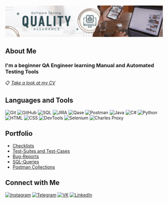 ![Header](https://github.com/Diana-2604/diana-2604/blob/main/assets/banner.gif)

## About Me

### I'm a beginner QA Engineer learning Manual and Automated Testing Tools

📋 [*Take a look at my CV*](https://drive.google.com/file/d/1_O9dkiKAa65IrT0WDctA_1sb7qQridgd/view?usp=sharing)

## Languages and Tools

![Git](https://img.shields.io/badge/-Git-161B22?style=for-the-badge&logo=git)
![GitHub](https://img.shields.io/badge/-GitHub-161B22?style=for-the-badge&logo=github)
![SQL](https://img.shields.io/badge/-SQL-161B22?style=for-the-badge&logo=mysql)
![JIRA](https://img.shields.io/badge/-Jira-161B22?style=for-the-badge&logo=jirasoftware&logoColor=2480F7)
![Qase](https://img.shields.io/badge/-Qase-161B22?style=for-the-badge&logo=quora&logoColor=483E9B)
![Postman](https://img.shields.io/badge/-Postman-161B22?style=for-the-badge&logo=postman)
![Java](https://img.shields.io/badge/-Java-161B22?style=for-the-badge&logo=oracle&logoColor=E60303)
![C#](https://img.shields.io/badge/-C_Sharp-161B22?style=for-the-badge&logo=csharp&logoColor=943CAC)
![Python](https://img.shields.io/badge/-Python-161B22?style=for-the-badge&logo=python)
![HTML](https://img.shields.io/badge/-HTML-161B22?style=for-the-badge&logo=html5)
![CSS](https://img.shields.io/badge/-CSS-161B22?style=for-the-badge&logo=css3&logoColor=2662E9)
![DevTools](https://img.shields.io/badge/-DevTools-161B22?style=for-the-badge&logo=googlechrome)
![Selenium](https://img.shields.io/badge/-Selenium-161B22?style=for-the-badge&logo=selenium)
![Charles Proxy](https://img.shields.io/badge/-Charles_Proxy-161B22?style=for-the-badge&logo=charlesproxy)


## Portfolio
* [Checklists](https://github.com/Diana-2604/Portfolio/tree/main/Checklists)
* [Test-Suites and Test-Cases](https://github.com/Diana-2604/Portfolio/tree/main/Test%20Cases)
* [Bug-Reports](https://github.com/Diana-2604/Portfolio/tree/main/Bug%20Reports)
* [SQL-Queries](https://github.com/Diana-2604/Portfolio/tree/main/SQL-Queries)
* [Postman Collections](https://github.com/Diana-2604/Portfolio/tree/main/Postman)

## Connect with Me

[![Instagram](https://img.shields.io/badge/-Instagram-161B22?style=social&logo=Instagram)](https://www.instagram.com/dianka_kds98/)
[![Telegram](https://img.shields.io/badge/-Telegram-161B22?style=social&logo=telegram)](https://t.me/DiankaK)
[![VK](https://img.shields.io/badge/-VK-161B22?style=social&logo=VK&logoColor=4F7DB3)](https://vk.com/miracle_dina)
[![LinkedIn](https://img.shields.io/badge/-LinkedIn-161B22?style=social&logo=linkedin&logoColor=007BB6)](https://www.linkedin.com/in/diana-kirillova-725184242/)

